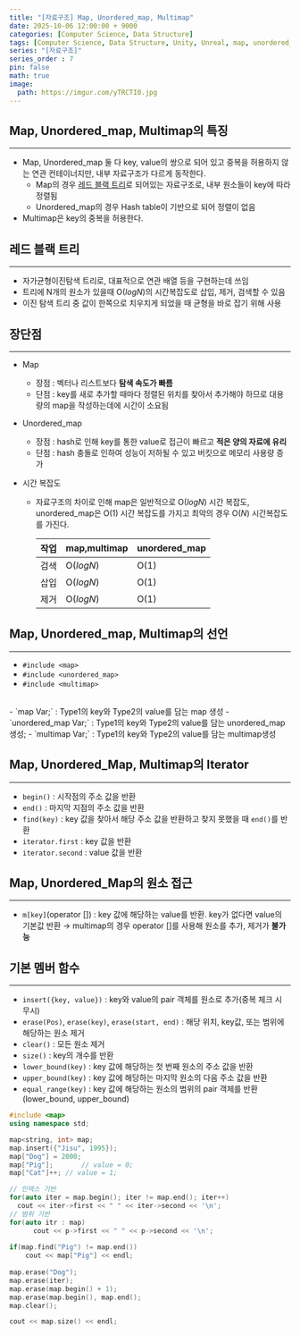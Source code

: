 ```yaml
---
title: "[자료구조] Map, Unordered_map, Multimap"
date: 2025-10-06 12:00:00 + 9000
categories: [Computer Science, Data Structure]
tags: [Computer Science, Data Structure, Unity, Unreal, map, unordered_map, multimap, 컴퓨터공학, 자료구조, 유니티, 맵, 해시맵]
series: "[자료구조]"
series_order : 7
pin: false
math: true
image:
  path: https://imgur.com/yTRCTI0.jpg
---
```


## Map, Unordered_map, Multimap의 특징

---

- Map, Unordered_map 둘 다 key, value의 쌍으로 되어 있고 중복을 허용하지 않는 연관 컨테이너지만, 내부 자료구조가 다르게 동작한다.
  - Map의 경우 [레드 블랙 트리](https://ko.wikipedia.org/wiki/%EB%A0%88%EB%93%9C-%EB%B8%94%EB%9E%99_%ED%8A%B8%EB%A6%AC)로 되어있는 자료구조로, 내부 원소들이 key에 따라 정렬됨
  - Unordered_map의 경우 Hash table이 기반으로 되어 정렬이 없음
- Multimap은 key의 중복을 허용한다.

## 레드 블랙 트리

---

- 자가균형이진탐색 트리로, 대표적으로 연관 배열 등을 구현하는데 쓰임
- 트리에 N개의 원소가 있을때 O($log{N}$)의 시간복잡도로 삽입, 제거, 검색할 수 있음
- 이진 탐색 트리 중 값이 한쪽으로 치우치게 되었을 때 균형을 바로 잡기 위해 사용

## 장단점

---

- Map
  - 장점 : 벡터나 리스트보다 **탐색 속도가 빠름**
  - 단점 : key를 새로 추가할 때마다 정렬된 위치를 찾아서 추가해야 하므로 대용량의 map을 작성하는데에 시간이 소요됨
- Unordered_map
  - 장점 : hash로 인해 key를 통한 value로 접근이 빠르고 **적은 양의 자료에 유리**
  - 단점 : hash 충돌로 인하여 성능이 저하될 수 있고 버킷으로 메모리 사용량 증가

- 시간 복잡도
  - 자료구조의 차이로 인해 map은 일반적으로 O($log{N}$) 시간 복잡도, unordered_map은 O($1$) 시간 복잡도를 가지고 최악의 경우 O($N$) 시간복잡도를 가진다.

    | 작업  | map,multimap | unordered_map |
    | :---: | ------------ | ------------- |
    | 검색  | O($log{N}$)  | O($1$)        |
    | 삽입  | O($log{N}$)  | O($1$)        |
    | 제거  | O($log{N}$)  | O($1$)        |

## Map, Unordered_map, Multimap의 선언

---

- `#include <map>`
- `#include <unordered_map>`
- `#include <multimap>`
<br>
- `map<Type1, Type2> Var;` : Type1의 key와 Type2의 value를 담는 map 생성
- `unordered_map<Type1, Type2> Var;` : Type1의 key와 Type2의 value를 담는 unordered_map 생성;
- `multimap<Type> Var;` : Type1의 key와 Type2의 value를 담는 multimap생성

## Map, Unordered_Map, Multimap의 Iterator

---

- `begin()` : 시작점의 주소 값을 반환
- `end()` : 마지막 지점의 주소 값을 반환
- `find(key)` : key 값을 찾아서 해당 주소 값을 반환하고 찾지 못했을 때 `end()`를 반환
- `iterator.first` : key 값을 반환
- `iterator.second` : value 값을 반환

## Map, Unordered_Map의 원소 접근

---

- `m[key]`(operator []) : key 값에 해당하는 value를 반환. key가 없다면 value의 기본값 반환
    → multimap의 경우 operator []를 사용해 원소를 추가, 제거가 **불가능**

## 기본 멤버 함수

---

- `insert({key, value})` : key와 value의 pair 객체를 원소로 추가(중복 체크 시 무시)
- `erase(Pos)`, `erase(key)`, `erase(start, end)` : 해당 위치, key값, 또는 범위에 해당하는 원소 제거
- `clear()` : 모든 원소 제거
- `size()` : key의 개수를 반환
- `lower_bound(key)` : key 값에 해당하는 첫 번째 원소의 주소 값을 반환
- `upper_bound(key)` : key 값에 해당하는 마지막 원소의 다음 주소 값을 반환
- `equal_range(key)` : key 값에 해당하는 원소의 범위의 pair 객체를 반환(lower_bound, upper_bound)

```cpp
#include <map>
using namespace std;

map<string, int> map;
map.insert({"Jisu", 1995});
map["Dog"] = 2000;
map["Pig"];       // value = 0;
map["Cat"]++; // value = 1;

// 인덱스 기반
for(auto iter = map.begin(); iter != map.end(); iter++)
  cout << iter->first << " " << iter->second << '\n';
// 범위 기반
for(auto itr : map)
      cout << p->first << " " << p->second << '\n';
      
if(map.find("Pig") != map.end())
	cout << map["Pig"] << endl;
	
map.erase("Dog");
map.erase(iter);
map.erase(map.begin() + 1);
map.erase(map.begin(), map.end();
map.clear();

cout << map.size() << endl;
```
